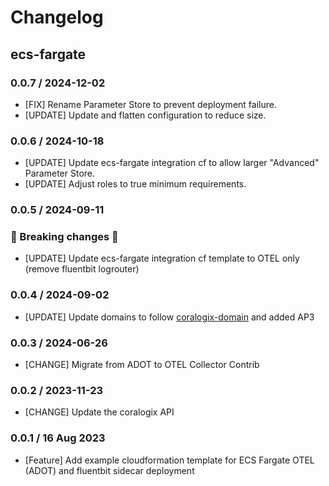 # Changelog

## ecs-fargate
<!-- To add a new entry write: -->
<!-- ### version / full date -->
<!-- * [Update/Bug fix] message that describes the changes that you apply -->

### 0.0.7 / 2024-12-02
* [FIX] Rename Parameter Store to prevent deployment failure.
* [UPDATE] Update and flatten configuration to reduce size.

### 0.0.6 / 2024-10-18
* [UPDATE] Update ecs-fargate integration cf to allow larger "Advanced" Parameter Store.
* [UPDATE] Adjust roles to true minimum requirements.

### 0.0.5 / 2024-09-11
### 🛑 Breaking changes 🛑
* [UPDATE] Update ecs-fargate integration cf template to OTEL only (remove fluentbit logrouter)

### 0.0.4 / 2024-09-02
* [UPDATE] Update domains to follow [coralogix-domain](coralogix.com/docs/coralogix-domain) and added AP3

### 0.0.3 / 2024-06-26
* [CHANGE] Migrate from ADOT to OTEL Collector Contrib

### 0.0.2 / 2023-11-23
* [CHANGE] Update the coralogix API
  
### 0.0.1 / 16 Aug 2023
* [Feature] Add example cloudformation template for ECS Fargate OTEL (ADOT) and fluentbit sidecar deployment
